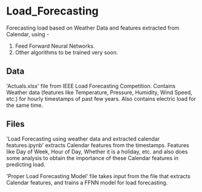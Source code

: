 # Load_Forecasting
Forecasting load based on Weather Data and features extracted from Calendar, using - 

1. Feed Forward Neural Networks.
2. Other algorithms to be trained very soon.

## Data
'Actuals.xlsx' file from IEEE Load Forecasting Competition. Contains Weather data (features like Temperature, Pressure, Humidity, Wind Speed, etc.) for hourly timestamps of past few years. Also contains electric load for the same time. 

## Files
'Load Forecasting using weather data and extracted calendar features.ipynb' extracts Calendar features from the timestamps. Features like Day of Week, Hour of Day, Whether it is a holiday, etc. and also does some analysis to obtain the importance of these Calendar features in predicting load.

'Proper Load Forecasting Model' file takes input from the file that extracts Calendar features, and trains a FFNN model for load forecasting.
